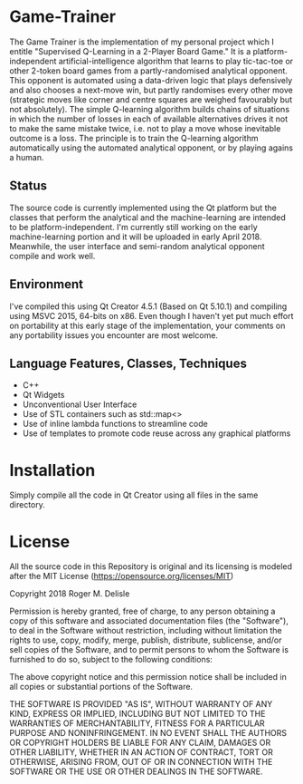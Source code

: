 # Game-Trainer

The Game Trainer is the implementation of my personal project which I entitle "Supervised Q-Learning in a 2-Player Board Game." It is a platform-independent artificial-intelligence algorithm that learns  to play tic-tac-toe or other 2-token board games from a partly-randomised analytical opponent. This opponent is automated using a data-driven logic that plays defensively and also chooses a next-move win, but partly randomises every other move (strategic moves like corner and centre squares are weighed favourably but not absolutely). The simple Q-learning algorithm builds chains of situations in which the number of losses in each of available alternatives drives it not to make the same mistake twice, i.e. not to play a move whose inevitable outcome is a loss. The principle is to train the Q-learning algorithm automatically using the automated analytical opponent, or by playing agains a human.

## Status
The source code is currently implemented using the Qt platform but the classes that perform the analytical and the machine-learning are intended to be platform-independent. I'm currently still working on the early machine-learning portion and it will be uploaded in early April 2018. Meanwhile, the user interface and semi-random analytical opponent compile and work well.

## Environment
I've compiled this using Qt Creator 4.5.1 (Based on Qt 5.10.1) and compiling using MSVC 2015, 64-bits on x86. Even though I haven't yet put much effort on portability at this early stage of the implementation, your comments on any portability issues you encounter are most welcome.

## Language Features, Classes, Techniques

- C++
- Qt Widgets
- Unconventional User Interface
- Use of STL containers such as std::map<>
- Use of inline lambda functions to streamline code
- Use of templates to promote code reuse across any graphical platforms

# Installation
 Simply compile all the code in Qt Creator using all files in the same directory.

# License
All the source code in this Repository is original and its licensing is modeled after the MIT License (https://opensource.org/licenses/MIT) 

Copyright 2018 Roger M. Delisle

Permission is hereby granted, free of charge, to any person obtaining a copy of this software and associated documentation files (the "Software"), to deal in the Software without restriction, including without limitation the rights to use, copy, modify, merge, publish, distribute, sublicense, and/or sell copies of the Software, and to permit persons to whom the Software is furnished to do so, subject to the following conditions:

The above copyright notice and this permission notice shall be included in all copies or substantial portions of the Software.

THE SOFTWARE IS PROVIDED "AS IS", WITHOUT WARRANTY OF ANY KIND, EXPRESS OR IMPLIED, INCLUDING BUT NOT LIMITED TO THE WARRANTIES OF MERCHANTABILITY, FITNESS FOR A PARTICULAR PURPOSE AND NONINFRINGEMENT. IN NO EVENT SHALL THE AUTHORS OR COPYRIGHT HOLDERS BE LIABLE FOR ANY CLAIM, DAMAGES OR OTHER LIABILITY, WHETHER IN AN ACTION OF CONTRACT, TORT OR OTHERWISE, ARISING FROM, OUT OF OR IN CONNECTION WITH THE SOFTWARE OR THE USE OR OTHER DEALINGS IN THE SOFTWARE.
